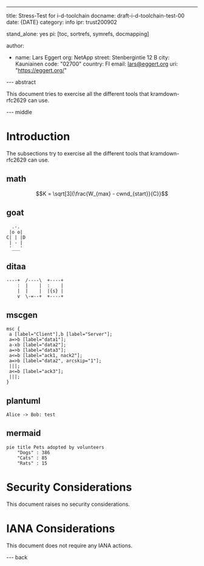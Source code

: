 ---

title: Stress-Test for i-d-toolchain
docname: draft-i-d-toolchain-test-00
date: {DATE}
category: info
ipr: trust200902

stand_alone: yes
pi: [toc, sortrefs, symrefs, docmapping]

author:

-
  name: Lars Eggert
  org: NetApp
  street: Stenbergintie 12 B
  city: Kauniainen
  code: "02700"
  country: FI
  email: lars@eggert.org
  uri: "https://eggert.org/"

--- abstract

This document tries to exercise all the different tools that kramdown-rfc2629
can use.

--- middle

# Introduction

The subsections try to exercise all the different tools that kramdown-rfc2629
can use.

## math

~~~ math
K = \sqrt[3]{\frac{W_{max} - cwnd_{start}}{C}}
~~~

## goat

~~~ goat
  .-.
 |o o|
C| | |D
 | - |
 '___'
~~~

## ditaa

~~~ ditaa
----+  /----\  +----+
    :  |    |  :    |
    |  |    |  |{s} |
    v  \-=--+  +----+
~~~

## mscgen

~~~ mscgen
msc {
 a [label="Client"],b [label="Server"];
 a=>b [label="data1"];
 a-xb [label="data2"];
 a=>b [label="data3"];
 a<=b [label="ack1, nack2"];
 a=>b [label="data2", arcskip="1"];
 |||;
 a<=b [label="ack3"];
 |||;
}
~~~

## plantuml

~~~ plantuml-utxt
Alice -> Bob: test
~~~

## mermaid

~~~ mermaid
pie title Pets adopted by volunteers
    "Dogs" : 386
    "Cats" : 85
    "Rats" : 15
~~~

# Security Considerations

This document raises no security considerations.

# IANA Considerations

This document does not require any IANA actions.

--- back
